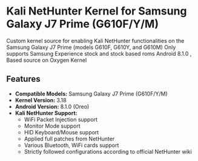 # Kali NetHunter Kernel for Samsung Galaxy J7 Prime (G610F/Y/M)

Custom kernel source for enabling Kali NetHunter functionalities on the Samsung Galaxy J7 Prime (models G610F, G610Y, and G610M)
Only supports Samsung Experience stock and stock based roms Android 8.1.0
, Based source on Oxygen Kernel 

## Features
- **Compatible Models:** Samsung Galaxy J7 Prime (G610F/Y/M)
- **Kernel Version:** 3.18
- **Android Version:** 8.1.0 (Oreo)
- **Kali NetHunter Support:**  
  - WiFi Packet Injection support
  - Monitor Mode support
  - HID Keyboard/Mouse support  
  - Applied full patches from NetHunter
  - Various Bluetooth, WiFi cards support
  - Strictly followed configurations according to official NetHunter wiki
